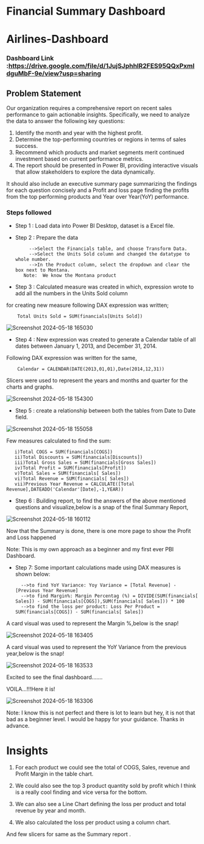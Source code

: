 # Financial Summary Dashboard


# Airlines-Dashboard

### Dashboard Link :https://drive.google.com/file/d/1JujSJphhlR2FES95QQxPxmldguMbF-9e/view?usp=sharing

## Problem Statement

Our organization requires a comprehensive report on recent sales performance to gain actionable insights. Specifically, we need to analyze the data to answer the following key questions:

1) Identify the month and year with the highest profit.
2) Determine the top-performing countries or regions in terms of sales success.
3) Recommend which products and market segments merit continued investment based on current performance metrics.
4) The report should be presented in Power BI, providing interactive visuals that allow stakeholders to explore the data dynamically.

It should also include an executive summary page summarizing the findings for each question concisely and a Profit and loss page finding the profits from the top performing products and Year over Year(YoY) performance.




### Steps followed 

- Step 1 : Load data into Power BI Desktop, dataset is a Excel file.
- Step 2 : Prepare the data
           
           -->Select the Financials table, and choose Transform Data.
           -->Select the Units Sold column and changed the datatype to whole number.
           -->In the Product column, select the dropdown and clear the box next to Montana.
         Note:  We know the Montana product 
- Step 3 : Calculated measure was created in which, expression wrote to add all the numbers in the Units Sold column

for creating new measure following DAX expression was written;
       
        Total Units Sold = SUM(financials[Units Sold])

![Screenshot 2024-05-18 165030](https://github.com/prachiprabha-s/Power-BI-Financial-Dashboard/assets/168185906/8c31356e-ea4d-42e1-a746-a4be965fb33f)

- Step 4 : New expression was created to generate a Calendar table of all dates between January 1, 2013, and December 31, 2014.

Following DAX expression was written for the same,
        
        Calendar = CALENDAR(DATE(2013,01,01),Date(2014,12,31))
        
Slicers were used to represent the years and months and quarter for the charts and graphs.

![Screenshot 2024-05-18 154300](https://github.com/prachiprabha-s/Power-BI-Financial-Dashboard/assets/168185906/f5b7eb1d-102e-44df-98ab-002f6bddaaeb)
       
 - Step 5 : create a relationship between both the tables from Date to Date field.

![Screenshot 2024-05-18 155058](https://github.com/prachiprabha-s/Power-BI-Financial-Dashboard/assets/168185906/0c52a3d5-0a61-480b-9645-99a9f4c962f8)

Few measures calculated to find the sum:
       
       i)Total COGS = SUM(financials[COGS])
       ii)Total Discounts = SUM(financials[Discounts])
       iii)Total Gross Sales = SUM(financials[Gross Sales])
       iv)Total Profit = SUM(financials[Profit])
       v)Total Sales = SUM(financials[ Sales])
       vi)Total Revenue = SUM(financials[ Sales])
       vii)Previous Year Revenue = CALCULATE([Total Revenue],DATEADD('Calendar'[Date],-1,YEAR))
 
 - Step 6 : Building report, to find the answers of the above mentioned questions and visualize,below is a snap of the final Summary Report,

 ![Screenshot 2024-05-18 160112](https://github.com/prachiprabha-s/Power-BI-Financial-Dashboard/assets/168185906/b810013a-8d37-4c69-9137-285f3727db47)


 Now that the Summary is done, there is one more page to show the Profit and Loss happened

 Note: This is my own approach as a beginner and my first ever PBI Dashboard.


- Step 7: Some important calculations made using DAX measures is shown below:

        -->to find YoY Variance: Yoy Variance = [Total Revenue] - [Previous Year Revenue]
        -->to find Margin%: Margin Percentag (%) = DIVIDE(SUM(financials[ Sales]) - SUM(financials[COGS]),SUM(financials[ Sales])) * 100
        -->to find the loss per product: Loss Per Product = SUM(financials[COGS]) - SUM(financials[ Sales])

 A card visual was used to represent the Margin %,below is the snap!

 ![Screenshot 2024-05-18 163405](https://github.com/prachiprabha-s/Power-BI-Financial-Dashboard/assets/168185906/b146a02a-07bc-43bc-9db2-c84958eb4f51)
 
 A card visual was used to represent the YoY Variance from the previous year,below is the snap!

 ![Screenshot 2024-05-18 163533](https://github.com/prachiprabha-s/Power-BI-Financial-Dashboard/assets/168185906/521e4235-8ccf-486d-bb87-d5e2e9aca350)

 
Excited to see the final dashboard.......

VOILA...!!!Here it is!

![Screenshot 2024-05-18 163306](https://github.com/prachiprabha-s/Power-BI-Financial-Dashboard/assets/168185906/9afdbe38-24a8-40a7-b586-3564ecce5171)

Note: I know this is not perfect and there is lot to learn but hey, it is not that bad as a beginner level. I would be happy for your guidance. Thanks in advance.

# Insights


1) For each product we could see the total of COGS, Sales, revenue and Profit Margin in the table chart.

2) We could also see the top 3 product quantity sold by profit which I think is a really cool finding and vice versa for the bottom.

3) We can also see a Line Chart defining the loss per product and total revenue by year and month.

4) We also calculated the loss per product using a column chart.

And few slicers for same as the Summary report .
